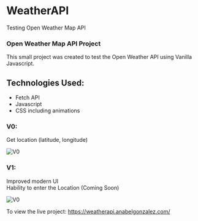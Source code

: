 # WeatherAPI

Testing Open Weather Map API

### Open Weather Map API Project

This small project was created to test the Open Weather API using Vanilla Javascript.

## Technologies Used:
* Fetch API
* Javascript
* CSS including animations

### V0: 
Get location (latitude, longitude)

![V0](https://weatherapi.anabelgonzalez.com/weather-api-v0.png)

### V1:
Improved modern UI  
Hability to enter the Location (Coming Soon)  


![V0](https://weatherapi.anabelgonzalez.com/weather-api-v1.png)

To view the live project:
https://weatherapi.anabelgonzalez.com/
